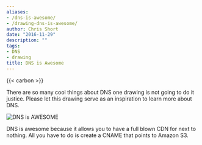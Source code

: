 ```yaml
---
aliases:
- /dns-is-awesome/
- /drawing-dns-is-awesome/
author: Chris Short
date: "2016-11-29"
description: ""
tags:
- DNS
- drawing
title: DNS is Awesome
---
```


{{< carbon >}}

There are so many cool things about DNS one drawing is not going to do it justice. Please let this drawing serve as an inspiration to learn more about DNS.

![DNS is AWESOME](/drawings/DNS-is-AWESOME.webp)

DNS is awesome because it allows you to have a full blown CDN for next to nothing. All you have to do is create a CNAME that points to Amazon S3.
